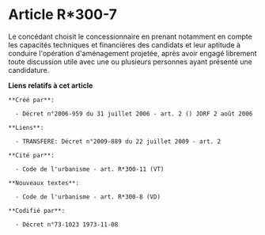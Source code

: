 # Article R*300-7

Le concédant choisit le concessionnaire en prenant notamment en compte les capacités techniques et financières des candidats
et leur aptitude à conduire l'opération d'aménagement projetée, après avoir engagé librement toute discussion utile avec une
ou plusieurs personnes ayant présenté une candidature.

**Liens relatifs à cet article**

	**Créé par**:

	  - Décret n°2006-959 du 31 juillet 2006 - art. 2 () JORF 2 août 2006

	**Liens**:

	  - TRANSFERE: Décret n°2009-889 du 22 juillet 2009 - art. 2

	**Cité par**:

	  - Code de l'urbanisme - art. R*300-11 (VT)

	**Nouveaux textes**:

	  - Code de l'urbanisme - art. R*300-8 (VD)

	**Codifié par**:

	  - Décret n°73-1023 1973-11-08
